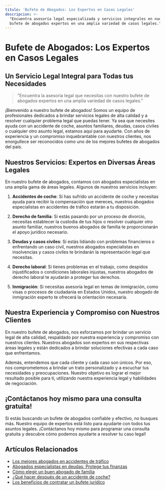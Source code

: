 ```yaml
---
titulo: 'Bufete de Abogados: Los Expertos en Casos Legales'
descripcion: >-
  "Encuentra asesoría legal especializada y servicios integrales en nuestro
  bufete de abogados expertos en una amplia variedad de casos legales."
---
```




# Bufete de Abogados: Los Expertos en Casos Legales


## Un Servicio Legal Integral para Todas tus Necesidades

> "Encuentra la asesoría legal que necesitas con nuestro bufete de abogados expertos en una amplia variedad de casos legales."

¡Bienvenido a nuestro bufete de abogados! Somos un equipo de profesionales dedicados a brindar servicios legales de alta calidad y a resolver cualquier problema legal que puedas tener. Ya sea que necesites ayuda con un accidente de coche, asuntos familiares, deudas, casos civiles o cualquier otro asunto legal, estamos aquí para ayudarte. Con años de experiencia y un compromiso inquebrantable con nuestros clientes, nos enorgullece ser reconocidos como uno de los mejores bufetes de abogados del país.

## Nuestros Servicios: Expertos en Diversas Áreas Legales

En nuestro bufete de abogados, contamos con abogados especialistas en una amplia gama de áreas legales. Algunos de nuestros servicios incluyen:

1. **Accidentes de coche**: Si has sufrido un accidente de coche y necesitas ayuda para recibir la compensación que mereces, nuestros abogados especialistas en accidentes de tráfico estarán a tu disposición.

2. **Derecho de familia**: Si estás pasando por un proceso de divorcio, necesitas establecer la custodia de tus hijos o resolver cualquier otro asunto familiar, nuestros buenos abogados de familia te proporcionarán el apoyo jurídico necesario.

3. **Deudas y casos civiles**: Si estás lidiando con problemas financieros o enfrentando un caso civil, nuestros abogados especialistas en insolvencias y casos civiles te brindarán la representación legal que necesitas.

4. **Derecho laboral**: Si tienes problemas en el trabajo, como despidos injustificados o condiciones laborales injustas, nuestros abogados de derecho laboral te ayudarán a proteger tus derechos.

5. **Inmigración**: Si necesitas asesoría legal en temas de inmigración, como visas o procesos de ciudadanía en Estados Unidos, nuestro abogado de inmigración experto te ofrecerá la orientación necesaria.

## Nuestra Experiencia y Compromiso con Nuestros Clientes

En nuestro bufete de abogados, nos esforzamos por brindar un servicio legal de alta calidad, respaldado por nuestra experiencia y compromiso con nuestros clientes. Nuestros abogados son expertos en sus respectivas áreas legales y están dedicados a brindar soluciones efectivas a cada caso que enfrentamos.

Además, entendemos que cada cliente y cada caso son únicos. Por eso, nos comprometemos a brindar un trato personalizado y a escuchar tus necesidades y preocupaciones. Nuestro objetivo es lograr el mejor resultado posible para ti, utilizando nuestra experiencia legal y habilidades de negociación.




## ¡Contáctanos hoy mismo para una consulta gratuita!




Si estás buscando un bufete de abogados confiable y efectivo, no busques más. Nuestro equipo de expertos está listo para ayudarte con todos tus asuntos legales. ¡Contáctanos hoy mismo para programar una consulta gratuita y descubre cómo podemos ayudarte a resolver tu caso legal!




## Artículos Relacionados




- [Los mejores abogados en accidentes de tráfico](los-mejores-abogados-en-accidentes-de-trafico)
- [Abogados especialistas en deudas: Protege tus finanzas](abogados-especialistas-en-deudas)
- [Cómo elegir un buen abogado de familia](buenos-abogados-de-familia)
- [¿Qué hacer después de un accidente de coche?](abogado-accidente-trafico)
- [Los beneficios de contratar un bufete jurídico](bufete-juridico)



